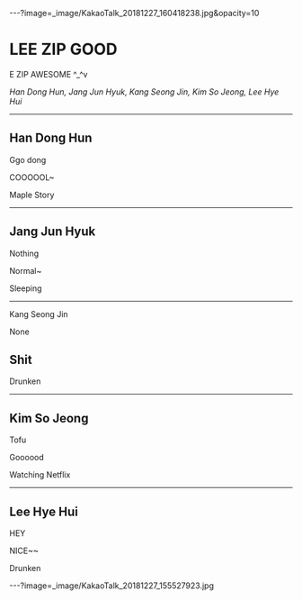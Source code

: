 ---?image=_image/KakaoTalk_20181227_160418238.jpg&opacity=10

# LEE ZIP GOOD

E ZIP AWESOME ^_^v

*Han Dong Hun, Jang Jun Hyuk, Kang Seong Jin, Kim So Jeong, Lee Hye Hui*

---

## Han Dong Hun

Ggo dong

COOOOOL~

Maple Story

---

## Jang Jun Hyuk

Nothing

Normal~

Sleeping

---

Kang Seong Jin

None

## Shit

Drunken

---

## Kim So Jeong

Tofu

Goooood

Watching Netflix

---

## Lee Hye Hui

HEY

NICE~~

Drunken

---?image=_image/KakaoTalk_20181227_155527923.jpg
